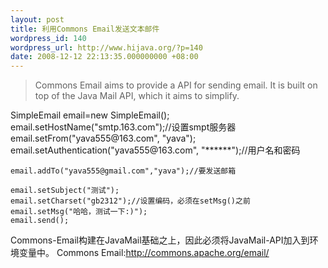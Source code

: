 ```yaml
---
layout: post
title: 利用Commons Email发送文本邮件
wordpress_id: 140
wordpress_url: http://www.hijava.org/?p=140
date: 2008-12-12 22:13:35.000000000 +08:00
---
```

<blockquote>Commons Email aims to provide a API for sending email. It is built on top of the Java Mail API, which it aims to simplify.</blockquote>
	SimpleEmail email=new SimpleEmail();
	email.setHostName("smtp.163.com");//设置smpt服务器
	email.setFrom("yava555@163.com", "yava");
	email.setAuthentication("yava555@163.com", "******");//用户名和密码

	email.addTo("yava555@gmail.com","yava");//要发送邮箱

	email.setSubject("测试");
	email.setCharset("gb2312");//设置编码，必须在setMsg()之前
	email.setMsg("哈哈，测试一下:)");
	email.send();
Commons-Email构建在JavaMail基础之上，因此必须将JavaMail-API加入到环境变量中。
Commons Email:<a href="http://commons.apache.org/email/" target="_self">http://commons.apache.org/email/</a>
